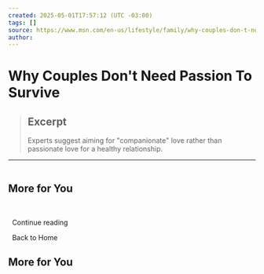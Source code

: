 ```yaml
---
created: 2025-05-01T17:57:12 (UTC -03:00)
tags: []
source: https://www.msn.com/en-us/lifestyle/family/why-couples-don-t-need-passion-to-survive/ar-AA1DdnRy?ocid=winp2fptaskbar&cvid=826a741e37124c229b5c0dadef6def20&ei=13
author: 
---
```


# Why Couples Don't Need Passion To Survive

> ## Excerpt
> Experts suggest aiming for "companionate" love rather than passionate love for a healthy relationship.

---
![](data:image/png;base64,iVBORw0KGgoAAAANSUhEUgAAAAEAAAABCAQAAAC1HAwCAAAAC0lEQVR42mNkYAAAAAYAAjCB0C8AAAAASUVORK5CYII=)

## More for You

  ![](data:image/png;base64,iVBORw0KGgoAAAANSUhEUgAAAAEAAAABCAQAAAC1HAwCAAAAC0lEQVR42mNkYAAAAAYAAjCB0C8AAAAASUVORK5CYII=)

  Continue reading

  Back to Home

## More for You

